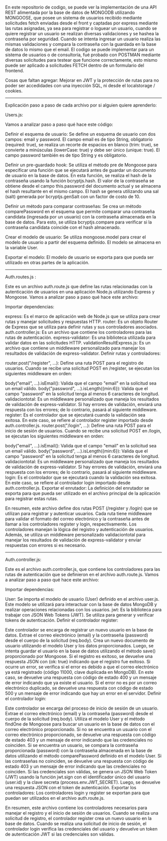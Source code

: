 En este repositorio de codigo, se puede ver la implementación de una API REST alimentada por la base de datos de MONGODB utilizando MONGOOSE, que posee un sistema de usuarios recibido mediante solicitudes fetch enviadas desde el front y captadas por express mediante las rutas asignadas, ya sea para registrar o loguear un usuario, cuando se quiere registrar un usuario se realizan diversas validaciones y se hashea la contraseña por seguridad. Cuando se intenta ingresar un usuario realiza las mismas validaciones y compara la contraseña con la guardada en la base de datos lo mismo que el email. El codigo se puede implementar para un sistema de usuarios o de consultoría, fué probado con POSTMAN mediante diversas solicitudes para testear que funcione correctamente, esto mismo puede ser aplicado a solicitudes FETCH dentro de un formulario del frontend. 

Cosas que faltan agregar: Mejorar en JWT y la protección de rutas para no poder ser accedidades con una inyección SQL, ni desde el localstorage / cookies.



------------------------------------------------------------------------------------------------------------------------------------



Explicación paso a paso de cada archivo por si alguien quiere aprenderlo:

Users.js:

Vamos a analizar paso a paso qué hace este código:

Definir el esquema de usuario:
Se define un esquema de usuario con dos campos: email y password. El campo email es de tipo String, obligatorio (required: true), se realiza un recorte de espacios en blanco (trim: true), se convierte a minúsculas (lowerCase: true) y debe ser único (unique: true). El campo password también es de tipo String y es obligatorio.

Definir un pre-guardado hook:
Se utiliza el método pre de Mongoose para especificar una función que se ejecutará antes de guardar un documento de usuario en la base de datos. En esta función, se realiza el hash de la contraseña usando la función bcryptjs.hash. El valor de la contraseña se obtiene desde el campo this.password del documento actual y se almacena el hash resultante en el mismo campo. El hash se genera utilizando una sal (salt) generada por bcryptjs.genSalt con un factor de costo de 10.

Definir un método para comparar contraseñas:
Se crea un método comparePassword en el esquema que permite comparar una contraseña candidata (ingresada por un usuario) con la contraseña almacenada en la base de datos. Para esto, se utiliza bcryptjs.compare para verificar si la contraseña candidata coincide con el hash almacenado.

Crear el modelo de usuario:
Se utiliza mongoose.model para crear el modelo de usuario a partir del esquema definido. El modelo se almacena en la variable User.

Exportar el modelo:
El modelo de usuario se exporta para que pueda ser utilizado en otras partes de la aplicación.

-----------------------------------------------------------------------------------------------------------------------------------
Auth.routes.js  :

Este es un archivo auth.route.js que define las rutas relacionadas con la autenticación de usuarios en una aplicación Node.js utilizando Express y Mongoose. Vamos a analizar paso a paso qué hace este archivo:

Importar dependencias:

express: Es el marco de aplicación web de Node.js que se utiliza para crear rutas y manejar solicitudes y respuestas HTTP.
router: Es un objeto Router de Express que se utiliza para definir rutas y sus controladores asociados.
auth.controller.js: Es un archivo que contiene los controladores para las rutas de autenticación.
express-validator: Es una biblioteca utilizada para validar datos en las solicitudes HTTP.
validationResultExpress.js: Es un archivo que contiene un middleware personalizado para manejar los resultados de validación de express-validator.
Definir rutas y controladores:

router.post("/register", ...): Define una ruta POST para el registro de usuarios. Cuando se recibe una solicitud POST en /register, se ejecutan los siguientes middleware en orden:

body("email", ...).isEmail(): Valida que el campo "email" en la solicitud sea un email válido.
body("password", ...).isLength({min:6}): Valida que el campo "password" en la solicitud tenga al menos 6 caracteres de longitud.
validaciontotal: Es un middleware personalizado que maneja los resultados de validación de express-validator. Si hay errores de validación, enviará una respuesta con los errores; de lo contrario, pasará al siguiente middleware.
register: Es el controlador que se ejecutará cuando la validación sea exitosa. En este caso, se refiere al controlador register importado desde auth.controller.js.
router.post("/login", ...): Define una ruta POST para el inicio de sesión de usuarios. Cuando se recibe una solicitud POST en /login, se ejecutan los siguientes middleware en orden:

body("email", ...).isEmail(): Valida que el campo "email" en la solicitud sea un email válido.
body("password", ...).isLength({min:6}): Valida que el campo "password" en la solicitud tenga al menos 6 caracteres de longitud.
validaciontotal: Es un middleware personalizado que maneja los resultados de validación de express-validator. Si hay errores de validación, enviará una respuesta con los errores; de lo contrario, pasará al siguiente middleware.
login: Es el controlador que se ejecutará cuando la validación sea exitosa. En este caso, se refiere al controlador login importado desde auth.controller.js.
Exportar el enrutador:
La definición del enrutador se exporta para que pueda ser utilizado en el archivo principal de la aplicación para registrar estas rutas.

En resumen, este archivo define dos rutas POST (/register y /login) que se utilizan para registrar y autenticar usuarios. Cada ruta tiene middleware para validar el formato del correo electrónico y la contraseña antes de llamar a los controladores register y login, respectivamente. Los controladores manejan la lógica del registro y autenticación de usuarios. Además, se utiliza un middleware personalizado validaciontotal para manejar los resultados de validación de express-validator y enviar respuestas con errores si es necesario.

------------------------------------------------------------------------------------------------------------------------------------
Auth.controller.js:


Este es el archivo auth.controller.js, que contiene los controladores para las rutas de autenticación que se definieron en el archivo auth.route.js. Vamos a analizar paso a paso qué hace este archivo:

Importar dependencias:

User: Se importa el modelo de usuario (User) definido en el archivo user.js. Este modelo se utilizará para interactuar con la base de datos MongoDB y realizar operaciones relacionadas con los usuarios.
jwt: Es la biblioteca para trabajar con JSON Web Tokens (JWT). Se utiliza para generar y verificar tokens de autenticación.
Definir el controlador register:

Este controlador se encarga de registrar un nuevo usuario en la base de datos.
Extrae el correo electrónico (email) y la contraseña (password) desde el cuerpo de la solicitud (req.body).
Crea un nuevo documento de usuario utilizando el modelo User y los datos proporcionados.
Luego, se intenta guardar el usuario en la base de datos utilizando el método save() proporcionado por Mongoose.
Si el registro es exitoso, se devuelve una respuesta JSON con {ok: true} indicando que el registro fue exitoso.
Si ocurre un error, se verifica si el error es debido a que el correo electrónico ya está registrado (código 11000, clave duplicada en MongoDB). En este caso, se devuelve una respuesta con código de estado 400 y un mensaje de error indicando que ya existe el usuario. Si el error no es por un correo electrónico duplicado, se devuelve una respuesta con código de estado 500 y un mensaje de error indicando que hay un error en el servidor.
Definir el controlador login:

Este controlador se encarga del proceso de inicio de sesión de un usuario.
Extrae el correo electrónico (email) y la contraseña (password) desde el cuerpo de la solicitud (req.body).
Utiliza el modelo User y el método findOne de Mongoose para buscar un usuario en la base de datos con el correo electrónico proporcionado.
Si no se encuentra un usuario con el correo electrónico proporcionado, se devuelve una respuesta con código de estado 403 y un mensaje de error indicando que las credenciales no coinciden.
Si se encuentra un usuario, se compara la contraseña proporcionada (password) con la contraseña almacenada en la base de datos utilizando el método comparePassword definido en el modelo User. Si las contraseñas no coinciden, se devuelve una respuesta con código de estado 403 y un mensaje de error indicando que las credenciales no coinciden.
Si las credenciales son válidas, se genera un JSON Web Token (JWT) usando la función jwt.sign con el identificador único del usuario (user.id) y la clave secreta (process.env.JWT_SECRET). Luego, se devuelve una respuesta JSON con el token de autenticación.
Exportar los controladores:
Los controladores login y register se exportan para que puedan ser utilizados en el archivo auth.route.js.

En resumen, este archivo contiene los controladores necesarios para manejar el registro y el inicio de sesión de usuarios. Cuando se realiza una solicitud de registro, el controlador register crea un nuevo usuario en la base de datos. Cuando se realiza una solicitud de inicio de sesión, el controlador login verifica las credenciales del usuario y devuelve un token de autenticación JWT si las credenciales son válidas.




